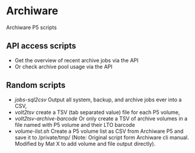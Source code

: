 # Archiware
Archiware P5 scripts

## API access scripts
- Get the overview of recent archive jobs via the API
- Or check archive pool usage via the API

## Random scripts
- *jobs-sql2csv* Output all system, backup, and archive jobs ever into a CSV, 
- *volt2tsv* create a TSV (tab separated value) file for each P5 volume,
- *volt2tsv-archive-barcode* Or only create a TSV of archive volumes in a file named with P5 volume and their LTO barcode 
- *volume-list.sh* Create a P5 volume list as CSV from Archiware P5 and save it to /private/tmp/ (Note: Original script form Archiware cli manual. Modified by Mat X to add volume and file output directly).
